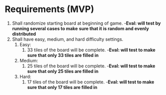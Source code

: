 # Requirements (MVP)

1. Shall randomize starting board at beginning of game.
    -**Eval: will test by running several cases to make**
        **sure that it is random and evenly distributed**
2. Shall have easy, medium, and hard difficulty settings.
    1. Easy:
        1. 33 tiles of the board will be complete.
            -**Eval: will test to make sure that only 33 tiles are filled in**
    2. Medium:
        1. 25 tiles of the board will be complete.
            -**Eval: will test to make sure that only 25 tiles are filled in**
    3. Hard:
        1. 17 tiles of the board will be complete.
            -**Eval: will test to make sure that only 17 tiles are filled in**